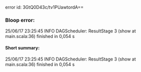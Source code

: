 error id: 3GtQ0D43c/tv1PUawtordA==
### Bloop error:

25/06/17 23:25:45 INFO DAGScheduler: ResultStage 3 (show at main.scala:36) finished in 0,054 s
#### Short summary: 

25/06/17 23:25:45 INFO DAGScheduler: ResultStage 3 (show at main.scala:36) finished in 0,054 s
